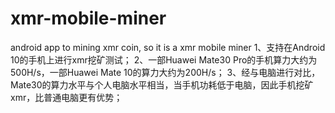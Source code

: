 # xmr-mobile-miner
android app to mining xmr coin, so it is a xmr mobile miner
1、支持在Android 10的手机上进行xmr挖矿测试；
2、一部Huawei Mate30 Pro的手机算力大约为500H/s，一部Huawei Mate 10的算力大约为200H/s；
3、经与电脑进行对比，Mate30的算力水平与个人电脑水平相当，当手机功耗低于电脑，因此手机挖矿xmr，比普通电脑更有优势；
